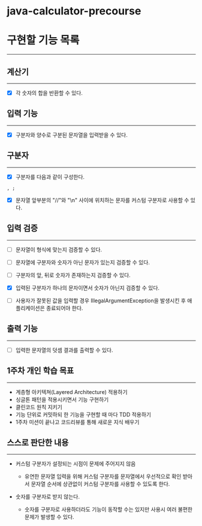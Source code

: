 # java-calculator-precourse

# 구현할 기능 목록

---


## 계산기

---
- [x] 각 숫자의 합을 반환할 수 있다.



## 입력 기능

---
- [x] 구분자와 양수로 구분된 문자열을 입력받을 수 있다.

## 구분자

---
- [x] 구분자를 다음과 같이 구성한다.

```
, ;
```
- [x] 문자열 앞부분의 "//"와 "\n" 사이에 위치하는 문자를 커스텀 구분자로 사용할 수 있다.



## 입력 검증

---
- [ ] 문자열이 형식에 맞는지 검증할 수 있다.
- [ ] 문자열에 구분자와 숫자가 아닌 문자가 있는지 검증할 수 있다.
- [ ] 구분자의 앞, 뒤로 숫자가 존재하는지 검증할 수 있다.
- [x] 입력된 구분자가 하나의 문자이면서 숫자가 아닌지 검증할 수 있다.
- [ ] 사용자가 잘못된 값을 입력할 경우 IllegalArgumentException을 발생시킨 후 애플리케이션은 종료되어야 한다.


## 출력 기능

---
- [ ] 입력한 문자열의 덧셈 결과를 출력할 수 있다.



## 1주차 개인 학습 목표

---
- 계층형 아키텍쳐(Layered Architecture) 적용하기
- 싱글톤 패턴을 적용시키면서 기능 구현하기
- 클린코드 원칙 지키기
- 기능 단위로 커밋하되 한 기능을 구현할 때 마다 TDD 적용하기
- 1주차 미션이 끝나고 코드리뷰를 통해 새로운 지식 배우기


## 스스로 판단한 내용

---
- 커스텀 구분자가 설정되는 시점이 문제에 주어지지 않음
  - 유연한 문자열 입력을 위해 커스텀 구분자를 문자열에서 우선적으로 확인 받아서 문자열 순서에 상관없이
  커스텀 구분자를 사용할 수 있도록 한다.


- 숫자를 구분자로 받지 않는다.
  -  숫자를 구분자로 사용하더라도 기능이 동작할 수는 있지만 사용시 여러 불편한 문제가 발생할 수 있다.